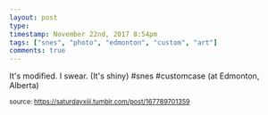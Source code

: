 ```yaml
---
layout: post
type: 
timestamp: November 22nd, 2017 8:54pm
tags: ["snes", "photo", "edmonton", "custom", "art"]
comments: true
---
```

<a href="https://www.instagram.com/p/Bb0siLFHdU1/ "></a>

It's modified.  I swear.  (It's shiny) #snes #customcase  (at Edmonton, Alberta)
 
  
<small>source: https://saturdayxiii.tumblr.com/post/167789701359</small>